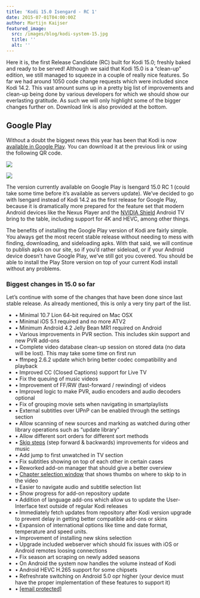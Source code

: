 ```yaml
---
title: 'Kodi 15.0 Isengard - RC 1'
date: 2015-07-01T04:00:00Z
author: Martijn Kaijser
featured_image:
  src: /images/blog/kodi-system-15.jpg
  title: ''
  alt: ''
---
```

Here it is, the first Release Candidate (RC) built for Kodi 15.0; freshly baked and ready to be served! Although we said that Kodi 15.0 is a “clean-up” edition, we still managed to squeeze in a couple of really nice features. So far we had around 1050 code change requests which were included since Kodi 14.2. This vast amount sums up in a pretty big list of improvements and clean-up being done by various developers for which we should show our everlasting gratitude. As such we will only highlight some of the bigger changes further on. Download link is also provided at the bottom.

 Google Play
-----------

 Without a doubt the biggest news this year has been that Kodi is now [available in Google Play](https://play.google.com/store/apps/details?id=org.xbmc.kodi). You can download it at the previous link or using the following QR code.

 [![](https://developer.android.com/images/brand/en_generic_rgb_wo_45.png)](https://play.google.com/store/apps/details?id=org.xbmc.kodi)

 [![](https://chart.googleapis.com/chart?cht=qr&chs=100x100&choe=UTF-8&chld=H|0&chl=https://goo.gl/gvJKBI)](https://play.google.com/store/apps/details?id=org.xbmc.kodi)

 The version currently available on Google Play is Isengard 15.0 RC 1 (could take some time before it’s available as servers update). We’ve decided to go with Isengard instead of Kodi 14.2 as the first release for Google Play, because it is dramatically more prepared for the feature set that modern Android devices like the Nexus Player and the [NVIDIA Shield](https://youtu.be/0MH73mhO0fM "NVIDIA Shield Android TV Review") Android TV bring to the table, including support for 4K and HEVC, among other things.

 The benefits of installing the Google Play version of Kodi are fairly simple. You always get the most recent stable release without needing to mess with finding, downloading, and sideloading apks. With that said, we will continue to publish apks on our site, so if you’d rather sideload, or if your Android device doesn’t have Google Play, we’ve still got you covered. You should be able to install the Play Store version on top of your current Kodi install without any problems.

 ### Biggest changes in 15.0 so far

 Let’s continue with some of the changes that have been done since last stable release. As already mentioned, this is only a very tiny part of the list.

 
 * • Minimal 10.7 Lion 64-bit required on Mac OSX
 * • Minimal iOS 5.1 required and no more ATV2
 * • Minimum Android 4.2 Jelly Bean MR1 required on Android
 * • Various improvements in PVR section. This includes skin support and new PVR add-ons
 * • Complete video database clean-up session on stored data (no data will be lost). This may take some time on first run
 * • ffmpeg 2.6.2 update which bring better codec compatibility and playback
 * • Improved CC (Closed Captions) support for Live TV
 * • Fix the queuing of music videos
 * • Improvement of FF/RW (fast-forward / rewinding) of videos
 * • Improved logic to make PVR, audio encoders and audio decoders optional
 * • Fix of grouping movie sets when navigating in smartplaylists
 * • External subtitles over UPnP can be enabled through the settings section
 * • Allow scanning of new sources and marking as watched during other library operations such as “update library”
 * • Allow different sort orders for different sort methods
 * • [Skip steps](https://www.youtube.com/watch?v=2QrhphxMJCQ) (step forward & backwards) improvements for videos and music
 * • Add jump to first unwatched in TV section
 * • Fix subtitles showing on top of each other in certain cases
 * • Reworked add-on manager that should give a better overview
 * • [Chapter selection window](https://www.youtube.com/watch?v=5wn4KIJcHNI) that shows thumbs on where to skip to in the video
 * • Easier to navigate audio and subtitle selection list
 * • Show progress for add-on repository update
 * • Addition of language add-ons which allow us to update the User-Interface text outside of regular Kodi releases
 * • Immediately fetch updates from repository after Kodi version upgrade to prevent delay in getting better compatible add-ons or skins
 * • Expansion of international options like time and date format, temperature and speed units.
 * • Improvement of installing new skins selection
 * • Upgrade included webserver which should fix issues with iOS or Android remotes loosing connections
 * • Fix season art scraping on newly added seasons
 * • On Android the system now handles the volume instead of Kodi
 * • Android HEVC H.265 support for some chipsets
 * • Refreshrate switching on Android 5.0 opr higher (your device must have the proper implementation of these features to support it)
 * • [[email protected]](/cdn-cgi/l/email-protection)  
 

